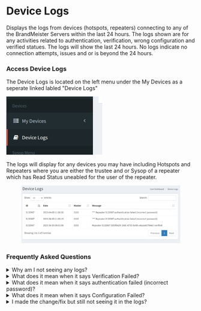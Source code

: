 # Device Logs

Displays the logs from devices (hotspots, repeaters) connecting to any of the BrandMeister Servers within the last 24 hours. The logs shown are for any activities related to authentication, verification, wrong configuration and verified statues. The logs will show the last 24 hours. No logs indicate no connection attempts, issues and or is beyond the 24 hours.&#x20;

### Access Device Logs

The Device Logs is located on the left menu under the My Devices as a seperate linked labled "Device Logs"

![](<../.gitbook/assets/image (111).png>)

The logs will display for any devices you may have including Hotspots and Repeaters where you are either the trustee and or Sysop of a repeater which has Read Status uneabled for the user of the repeater.&#x20;

<figure><img src="../.gitbook/assets/image (24).png" alt=""><figcaption></figcaption></figure>

### Frequently Asked Questions

<details>

<summary>Why am I not seeing any logs?</summary>

If no logs appear this could be due to one of the following reasons:

* The master server is seeing no connection attempts. Check your device configuration.
* It has been more than 24 hours since the device connected. Logs are only displayed for activity within the last 24 hours.
* Or simply means no issues are reported.

</details>

<details>

<summary>What does it mean when it says Verification Failed?</summary>

This error means your Radio ID and Your Call Sign (Radio Alias) which was set on your device is not matching with what you have registered with Radio ID. Check your Radio ID and Call sign.

</details>

<details>

<summary>What does it mean when it says authentication failed (incorrect password)?</summary>

This means the device password has a wrong password. Check your device and or add/change your device password on selfcare and then enter that same password in your device.

</details>

<details>

<summary>What does it mean when it says Configuration Failed?</summary>

This indicates some configuration issues with your device.

* Check your Lat and Long have proper values
* Check your Frequenices are correct. If using a simplex hotspot these should be set to the same frequencies.
* If using a duplex hotspot the frequencies should be different (TX/RX)
* Your Device is not an RF Based Device if connecting via MMDVM Protocol

</details>

<details>

<summary>I made the change/fix but still not seeing it in the logs?</summary>

Allow between 10 to 30 seconds for the logs to refresh for the activity to show on the Device Logs page/table.

</details>
